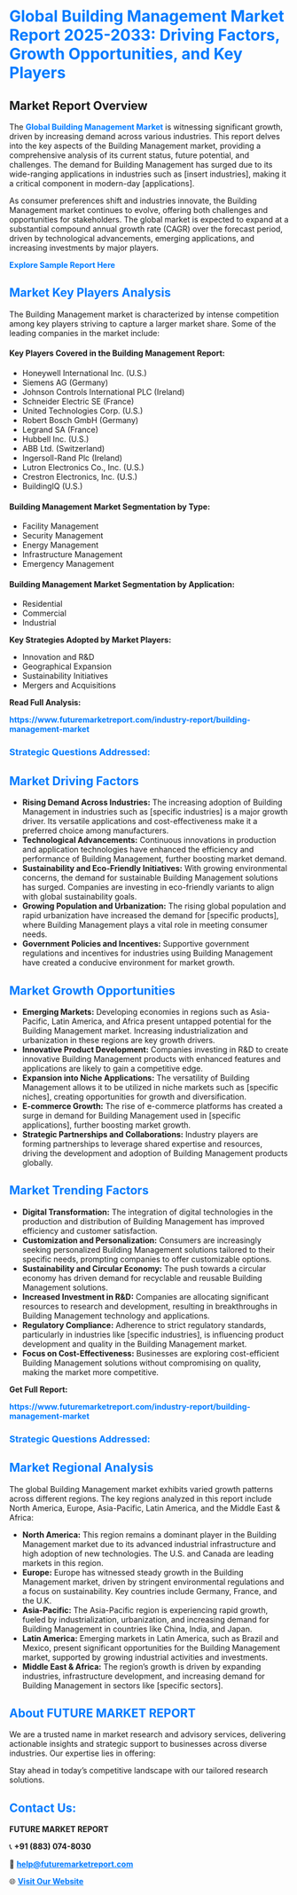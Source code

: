 <h1 style="color: #007BFF;">Global Building Management Market Report 2025-2033: Driving Factors, Growth Opportunities, and Key Players</h1>

<section id="overview">
<h2>Market Report Overview</h2>
<p>The <a href="https://www.futuremarketreport.com/industry-report/building-management-market" style="color: #007BFF; text-decoration: none;"><strong>Global Building Management Market</strong></a> is witnessing significant growth, driven by increasing demand across various industries. This report delves into the key aspects of the Building Management market, providing a comprehensive analysis of its current status, future potential, and challenges. The demand for Building Management has surged due to its wide-ranging applications in industries such as [insert industries], making it a critical component in modern-day [applications].</p>
<p>As consumer preferences shift and industries innovate, the Building Management market continues to evolve, offering both challenges and opportunities for stakeholders. The global market is expected to expand at a substantial compound annual growth rate (CAGR) over the forecast period, driven by technological advancements, emerging applications, and increasing investments by major players.</p>
</section>

<section id="overview">
<p><a href="https://www.futuremarketreport.com/request-sample/reportId=43467" style="color: #007BFF; text-decoration: none;"><strong>Explore Sample Report Here</strong></a></p>
</section>

<section id="key-players">
<h2 style="color: #007BFF;">Market Key Players Analysis</h2>
<p>The Building Management market is characterized by intense competition among key players striving to capture a larger market share. Some of the leading companies in the market include:</p>
<h4>Key Players Covered in the Building Management Report:</h4>
<ul><li>Honeywell International Inc. (U.S.)</li><li>Siemens AG (Germany)</li><li>Johnson Controls International PLC (Ireland)</li><li>Schneider Electric SE (France)</li><li>United Technologies Corp. (U.S.)</li><li>Robert Bosch GmbH (Germany)</li><li>Legrand SA (France)</li><li>Hubbell Inc. (U.S.)</li><li>ABB Ltd. (Switzerland)</li><li>Ingersoll-Rand Plc (Ireland)</li><li>Lutron Electronics Co., Inc. (U.S.)</li><li>Crestron Electronics, Inc. (U.S.)</li><li>BuildingIQ (U.S.)</li></ul>
<h4>Building Management Market Segmentation by Type:</h4>
<ul><li>Facility Management</li><li>Security Management</li><li>Energy Management</li><li>Infrastructure Management</li><li>Emergency Management</li></ul>

<h4>Building Management Market Segmentation by Application:</h4>
<ul><li>Residential</li><li>Commercial</li><li>Industrial</li></ul>
<p><strong>Key Strategies Adopted by Market Players:</strong></p>
<ul>
<li>Innovation and R&D</li>
<li>Geographical Expansion</li>
<li>Sustainability Initiatives</li>
<li>Mergers and Acquisitions</li>
</ul>
</section>

<section>
<p><strong>Read Full Analysis: </strong></p><a href="https://www.futuremarketreport.com/industry-report/building-management-market" style="color: #007BFF; text-decoration: none;"><strong>https://www.futuremarketreport.com/industry-report/building-management-market</strong></a>
<h3 style="color: #007BFF;">Strategic Questions Addressed:</h3>
</section>

<section id="driving-factors">
<h2 style="color: #007BFF;">Market Driving Factors</h2>
<ul>
<li><strong>Rising Demand Across Industries:</strong> The increasing adoption of Building Management in industries such as [specific industries] is a major growth driver. Its versatile applications and cost-effectiveness make it a preferred choice among manufacturers.</li>
<li><strong>Technological Advancements:</strong> Continuous innovations in production and application technologies have enhanced the efficiency and performance of Building Management, further boosting market demand.</li>
<li><strong>Sustainability and Eco-Friendly Initiatives:</strong> With growing environmental concerns, the demand for sustainable Building Management solutions has surged. Companies are investing in eco-friendly variants to align with global sustainability goals.</li>
<li><strong>Growing Population and Urbanization:</strong> The rising global population and rapid urbanization have increased the demand for [specific products], where Building Management plays a vital role in meeting consumer needs.</li>
<li><strong>Government Policies and Incentives:</strong> Supportive government regulations and incentives for industries using Building Management have created a conducive environment for market growth.</li>
</ul>
</section>

<section id="growth-opportunities">
<h2 style="color: #007BFF;">Market Growth Opportunities</h2>
<ul>
<li><strong>Emerging Markets:</strong> Developing economies in regions such as Asia-Pacific, Latin America, and Africa present untapped potential for the Building Management market. Increasing industrialization and urbanization in these regions are key growth drivers.</li>
<li><strong>Innovative Product Development:</strong> Companies investing in R&D to create innovative Building Management products with enhanced features and applications are likely to gain a competitive edge.</li>
<li><strong>Expansion into Niche Applications:</strong> The versatility of Building Management allows it to be utilized in niche markets such as [specific niches], creating opportunities for growth and diversification.</li>
<li><strong>E-commerce Growth:</strong> The rise of e-commerce platforms has created a surge in demand for Building Management used in [specific applications], further boosting market growth.</li>
<li><strong>Strategic Partnerships and Collaborations:</strong> Industry players are forming partnerships to leverage shared expertise and resources, driving the development and adoption of Building Management products globally.</li>
</ul>
</section>

<section id="trending-factors">
<h2 style="color: #007BFF;">Market Trending Factors</h2>
<ul>
<li><strong>Digital Transformation:</strong> The integration of digital technologies in the production and distribution of Building Management has improved efficiency and customer satisfaction.</li>
<li><strong>Customization and Personalization:</strong> Consumers are increasingly seeking personalized Building Management solutions tailored to their specific needs, prompting companies to offer customizable options.</li>
<li><strong>Sustainability and Circular Economy:</strong> The push towards a circular economy has driven demand for recyclable and reusable Building Management solutions.</li>
<li><strong>Increased Investment in R&D:</strong> Companies are allocating significant resources to research and development, resulting in breakthroughs in Building Management technology and applications.</li>
<li><strong>Regulatory Compliance:</strong> Adherence to strict regulatory standards, particularly in industries like [specific industries], is influencing product development and quality in the Building Management market.</li>
<li><strong>Focus on Cost-Effectiveness:</strong> Businesses are exploring cost-efficient Building Management solutions without compromising on quality, making the market more competitive.</li>
</ul>
</section>

<section>
<p><strong>Get Full Report: </strong></p><a href="https://www.futuremarketreport.com/industry-report/building-management-market" style="color: #007BFF; text-decoration: none;"><strong>https://www.futuremarketreport.com/industry-report/building-management-market</strong></a>
<h3 style="color: #007BFF;">Strategic Questions Addressed:</h3>
</section>


<section id="regional-analysis">
<h2 style="color: #007BFF;">Market Regional Analysis</h2>
<p>The global Building Management market exhibits varied growth patterns across different regions. The key regions analyzed in this report include North America, Europe, Asia-Pacific, Latin America, and the Middle East & Africa:</p>
<ul>
<li><strong>North America:</strong> This region remains a dominant player in the Building Management market due to its advanced industrial infrastructure and high adoption of new technologies. The U.S. and Canada are leading markets in this region.</li>
<li><strong>Europe:</strong> Europe has witnessed steady growth in the Building Management market, driven by stringent environmental regulations and a focus on sustainability. Key countries include Germany, France, and the U.K.</li>
<li><strong>Asia-Pacific:</strong> The Asia-Pacific region is experiencing rapid growth, fueled by industrialization, urbanization, and increasing demand for Building Management in countries like China, India, and Japan.</li>
<li><strong>Latin America:</strong> Emerging markets in Latin America, such as Brazil and Mexico, present significant opportunities for the Building Management market, supported by growing industrial activities and investments.</li>
<li><strong>Middle East & Africa:</strong> The region’s growth is driven by expanding industries, infrastructure development, and increasing demand for Building Management in sectors like [specific sectors].</li>
</ul>
</section>

<footer>
<h2 style="color: #007BFF;">About FUTURE MARKET REPORT</h2>
<p>We are a trusted name in market research and advisory services, delivering actionable insights and strategic support to businesses across diverse industries. Our expertise lies in offering:</p>

<p>Stay ahead in today’s competitive landscape with our tailored research solutions.</p>

<h2 style="color: #007BFF;">Contact Us:</h2>
<p><strong>FUTURE MARKET REPORT</strong></p>
<p>📞 <strong>+91 (883) 074-8030</strong></p>
<p>📧 <strong><a href="mailto:help@futuremarketreport.com" style="color: #007BFF;">help@futuremarketreport.com</a></strong></p>
<p>🌐 <strong><a href="https://www.futuremarketreport.com/" style="color: #007BFF;">Visit Our Website</a></strong></p>
</footer>